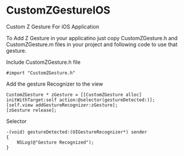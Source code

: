 CustomZGestureIOS
=================

Custom Z Gesture For iOS Application

To Add Z Gesture in your applicatino just copy CustomZGesture.h and CustomZGesture.m files in your project
and following code to use that gesture.

Include CustomZGesture.h file

    #import "CustomZGesture.h"

Add the gesture Recognizer to the view

    CustomZGesture * zGesture = [[CustomZGesture alloc] initWithTarget:self action:@selector(gestureDetected:)];
    [self.view addGestureRecognizer:zGesture];
    [zGesture release];


Selector

    -(void) gestureDetected:(UIGestureRecognizer*) sender
    {
        NSLog(@"Gesture Recognized");
    }
